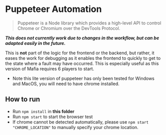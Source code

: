# Puppeteer Automation

> Puppeteer is a Node library which provides a high-level API to control Chrome or Chromium over the DevTools Protocol.

***This does not currently work due to changes in the workflow, but can be adapted easily in the future.***

This is **not** part of the logic for the frontend or the backend, but rather, it eases the work for debugging as it enables the frontend to quickly to get to the state where a fault may have occurred. This is especially useful as this version of Mafia requires 6 players to start. 

* Note this lite version of puppeteer has only been tested for Windows and MacOS, you will need to have chrome installed.

## How to run
* Run `npm install` in **this folder**
* Run `npm start` to start the browser test
* If chrome cannot be detected automatically, please use `npm start "CHROME_LOCATION"` to manually specify your chrome location. 
